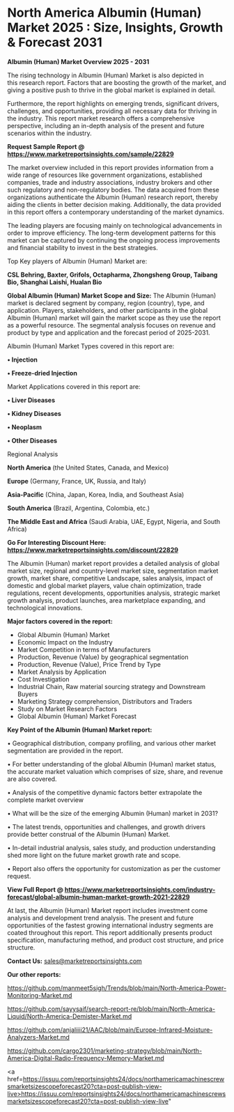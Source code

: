 # North America Albumin (Human) Market 2025 : Size, Insights, Growth & Forecast 2031

<Strong> Albumin (Human) Market Overview 2025 - 2031</strong>

The rising technology in Albumin (Human) Market is also depicted in this research report. Factors that are boosting the growth of the market, and giving a positive push to thrive in the global market is explained in detail.

Furthermore, the report highlights on emerging trends, significant drivers, challenges, and opportunities, providing all necessary data for thriving in the industry. This report market research offers a comprehensive perspective, including an in-depth analysis of the present and future scenarios within the industry.

<strong>Request Sample Report @ <a href=https://www.marketreportsinsights.com/sample/22829>https://www.marketreportsinsights.com/sample/22829</a></strong>

The market overview included in this report provides information from a wide range of resources like government organizations, established companies, trade and industry associations, industry brokers and other such regulatory and non-regulatory bodies. The data acquired from these organizations authenticate the Albumin (Human) research report, thereby aiding the clients in better decision making. Additionally, the data provided in this report offers a contemporary understanding of the market dynamics.

The leading players are focusing mainly on technological advancements in order to improve efficiency. The long-term development patterns for this market can be captured by continuing the ongoing process improvements and financial stability to invest in the best strategies.

Top Key players of Albumin (Human) Market are:

<strong>CSL Behring, Baxter, Grifols, Octapharma, Zhongsheng Group, Taibang Bio, Shanghai Laishi, Hualan Bio</strong>

<strong><b>Global Albumin (Human) Market Scope and Size:</b></strong>
The Albumin (Human) market is declared segment by company, region (country), type, and application. Players, stakeholders, and other participants in the global Albumin (Human) market will gain the market scope as they use the report as a powerful resource. The segmental analysis focuses on revenue and product by type and application and the forecast period of 2025-2031.

Albumin (Human) Market Types covered in this report are:

<strong>• Injection

• Freeze-dried Injection</strong>

Market Applications covered in this report are:

<strong>• Liver Diseases

• Kidney Diseases

• Neoplasm

• Other Diseases</strong> 

Regional Analysis

<strong>North America</strong> (the United States, Canada, and Mexico)

<strong>Europe</strong> (Germany, France, UK, Russia, and Italy)

<strong>Asia-Pacific</strong> (China, Japan, Korea, India, and Southeast Asia)

<strong>South America</strong> (Brazil, Argentina, Colombia, etc.)

<strong>The Middle East and Africa</strong> (Saudi Arabia, UAE, Egypt, Nigeria, and South Africa)

<strong>Go For Interesting Discount Here: <a href=https://www.marketreportsinsights.com/discount/22829>https://www.marketreportsinsights.com/discount/22829</a></strong>

The Albumin (Human) market report provides a detailed analysis of global market size, regional and country-level market size, segmentation market growth, market share, competitive Landscape, sales analysis, impact of domestic and global market players, value chain optimization, trade regulations, recent developments, opportunities analysis, strategic market growth analysis, product launches, area marketplace expanding, and technological innovations.

<strong><b>Major factors covered in the report:</b></strong>
<ul>
  <li>Global Albumin (Human) Market </li>
  <li>Economic Impact on the Industry</li>
  <li>Market Competition in terms of Manufacturers</li>
  <li>Production, Revenue (Value) by geographical segmentation</li>
  <li>Production, Revenue (Value), Price Trend by Type</li>
  <li>Market Analysis by Application</li>
  <li>Cost Investigation</li>
  <li>Industrial Chain, Raw material sourcing strategy and Downstream Buyers</li>
  <li>Marketing Strategy comprehension, Distributors and Traders</li>
  <li>Study on Market Research Factors</li>
  <li>Global Albumin (Human) Market Forecast</li>
</ul>

<strong><b>Key Point of the Albumin (Human) Market report:</b></strong>

• Geographical distribution, company profiling, and various other market segmentation are provided in the report.

• For better understanding of the global Albumin (Human) market status, the accurate market valuation which comprises of size, share, and revenue are also covered.

• Analysis of the competitive dynamic factors better extrapolate the complete market overview

• What will be the size of the emerging Albumin (Human) market in 2031?

• The latest trends, opportunities and challenges, and growth drivers provide better construal of the Albumin (Human) Market.

• In-detail industrial analysis, sales study, and production understanding shed more light on the future market growth rate and scope.

• Report also offers the opportunity for customization as per the customer request.

<strong><b>View Full Report @ <a href=https://www.marketreportsinsights.com/industry-forecast/global-albumin-human-market-growth-2021-22829>https://www.marketreportsinsights.com/industry-forecast/global-albumin-human-market-growth-2021-22829</a></b></strong>


At last, the Albumin (Human) Market report includes investment come analysis and development trend analysis. The present and future opportunities of the fastest growing international industry segments are coated throughout this report. This report additionally presents product specification, manufacturing method, and product cost structure, and price structure.

<strong>Contact Us:</strong>
sales@marketreportsinsights.com

<strong>Our other reports:</strong>

<a href=https://github.com/manmeet5sigh/Trends/blob/main/North-America-Power-Monitoring-Market.md>https://github.com/manmeet5sigh/Trends/blob/main/North-America-Power-Monitoring-Market.md</a>

<a href=https://github.com/sayysaif/search-report-re/blob/main/North-America-Liquid/North-America-Demister-Market.md>https://github.com/sayysaif/search-report-re/blob/main/North-America-Liquid/North-America-Demister-Market.md</a>

<a href=https://github.com/anjaliiii21/AAC/blob/main/Europe-Infrared-Moisture-Analyzers-Market.md>https://github.com/anjaliiii21/AAC/blob/main/Europe-Infrared-Moisture-Analyzers-Market.md</a>

<a href=https://github.com/cargo2301/marketing-strategy/blob/main/North-America-Digital-Radio-Frequency-Memory-Market.md>https://github.com/cargo2301/marketing-strategy/blob/main/North-America-Digital-Radio-Frequency-Memory-Market.md</a>

<a href=https://issuu.com/reportsinsights24/docs/northamericamachinescrewsmarketsizescopeforecast20?cta=post-publish-view-live>https://issuu.com/reportsinsights24/docs/northamericamachinescrewsmarketsizescopeforecast20?cta=post-publish-view-live</a>"
